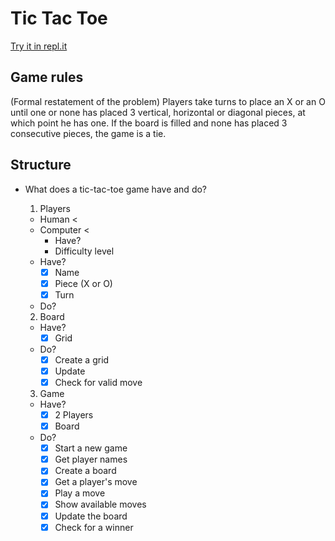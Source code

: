 # Tic Tac Toe
[Try it in repl.it](https://repl.it/@aaroncontreras/tic-tac-toe-8)
## Game rules

  (Formal restatement of the problem) Players take turns to place an X or an O until one or none has placed 3 vertical, horizontal or diagonal pieces, at which point he has one. If the board is filled and none has placed 3 consecutive pieces, the game is a tie.
## Structure

- What does a tic-tac-toe game have and do?

  1. Players
    - Human <
    - Computer <
      - Have?
      - Difficulty level
    - Have?
      - [x] Name
      - [x] Piece (X or O)
      - [x] Turn
    - Do?
  2. Board
    - Have?
      - [x] Grid
    - Do?
      - [x] Create a grid
      - [x] Update
      - [x] Check for valid move
  3. Game
    - Have?
      - [x] 2 Players
      - [x] Board
    - Do?
      - [x] Start a new game
      - [x] Get player names
      - [x] Create a board
      - [x] Get a player's move
      - [x] Play a move
      - [x] Show available moves
      - [x] Update the board
      - [x] Check for a winner
